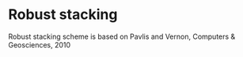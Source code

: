 # Robust stacking
Robust stacking scheme is based on Pavlis and Vernon, Computers & Geosciences, 2010


